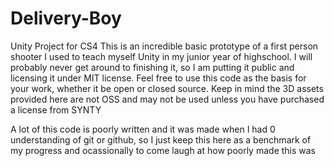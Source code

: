 # Delivery-Boy
Unity Project for CS4
This is an incredible basic prototype of a first person shooter I used to teach myself Unity in my junior year of highschool.
I will probably never get around to finishing it, so I am putting it public and licensing it under MIT license. Feel free to use this code as the basis for your work, whether it be open or closed source.
Keep in mind the 3D assets provided here are not OSS and may not be used unless you have purchased a license from SYNTY


A lot of this code is poorly written and it was made when I had 0 understanding of git or github, so I just keep this here as a benchmark of my progress and ocassionally to come laugh at how poorly made this was

